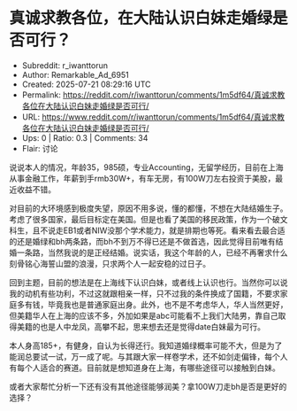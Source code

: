 # 真诚求教各位，在大陆认识白妹走婚绿是否可行？

- Subreddit: r_iwanttorun
- Author: Remarkable_Ad_6951
- Created: 2025-07-21 08:29:16 UTC
- Permalink: https://reddit.com/r/iwanttorun/comments/1m5df64/真诚求教各位在大陆认识白妹走婚绿是否可行/
- URL: https://www.reddit.com/r/iwanttorun/comments/1m5df64/真诚求教各位在大陆认识白妹走婚绿是否可行/
- Ups: 0 | Ratio: 0.3 | Comments: 34
- Flair: 讨论


说说本人的情况，年龄35，985硕，专业Accounting，无留学经历，目前在上海从事金融工作，年薪到手rmb30W+，有车无房，有100W刀左右投资于美股，最近收益不错。

对目前的大环境感到极度失望，原因不用多说，懂的都懂，不想在大陆结婚生子。考虑了很多国家，最后目标定在美国。但是也看了美国的移民政策，作为一个破文科生，且不说走EB1或者NIW没那个学术能力，就是排期也等死。看来看去最合适的还是婚绿和bh两条路，而bh不到万不得已还是不做首选，因此觉得目前唯有结婚一条路，当然我说的是正经结婚。说实话，我这个年龄的人，已经不再奢求什么刻骨铭心海誓山盟的浪漫，只求两个人一起安稳的过日子。

回到主题，目前的想法是在上海线下认识白妹，或者线上认识也行。当然你可以说我的动机有些功利，不过这就跟相亲一样，只不过我的条件换成了国籍，不要求家庭多有钱，毕竟我也是普通家庭出身。此外，也不是不考虑华人，华人当然更好，但美籍华人在上海的应该不多，外加如果是abc可能看不上我们大陆男，靠自己取得美籍的也是人中龙凤，高攀不起，思来想去还是觉得date白妹最为可行。

本人身高185+，有健身，自认为长得还行。我知道婚绿概率可能不大，但是为了能润总要试一试，万一成了呢。与其跟大家一样卷学术，还不如剑走偏锋，每个人有每个人适合的赛道。目前就是想知道身在上海，有哪些途径可以接触到白妹。

或者大家帮忙分析一下还有没有其他途径能够润美？拿100W刀走bh是否是更好的选择？

